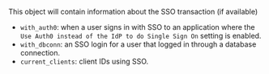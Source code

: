 This object will contain information about the SSO transaction (if available)
- `with_auth0`: when a user signs in with SSO to an application where the `Use Auth0 instead of the IdP to do Single Sign On` setting is enabled.
- `with_dbconn`: an SSO login for a user that logged in through a database connection.
- `current_clients`: client IDs using SSO.
